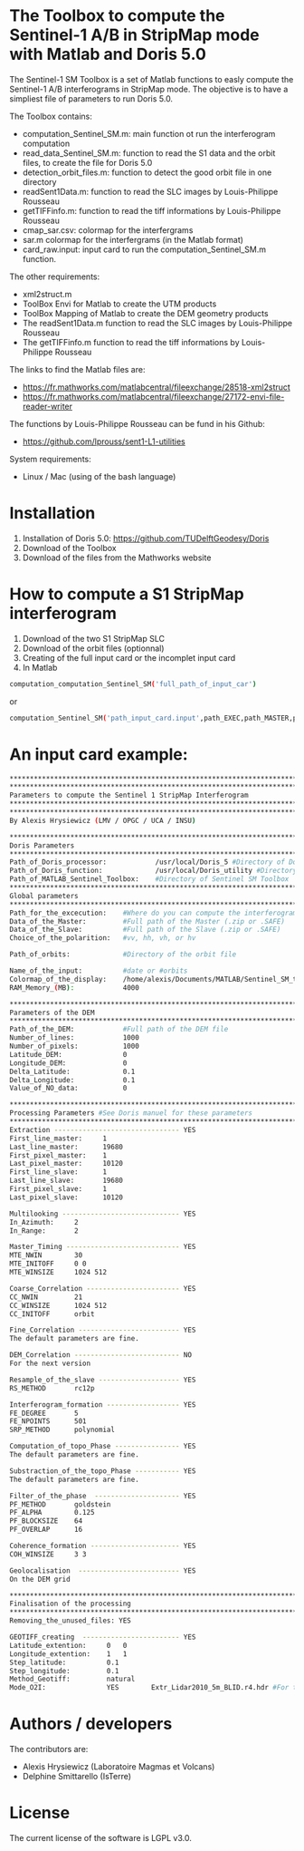 # The Toolbox to compute the Sentinel-1 A/B in StripMap mode with Matlab and Doris 5.0

  The Sentinel-1 SM Toolbox is a set of Matlab functions to easly compute the Sentinel-1 A/B interferograms in StripMap mode. The objective is to have a simpliest file of parameters to run Doris 5.0. 
  
The Toolbox contains: 
  - computation_Sentinel_SM.m: main function ot run the interferogram computation
  - read_data_Sentinel_SM.m: function to read the S1 data and the orbit files, to create the file for Doris 5.0
  - detection_orbit_files.m: function to detect the good orbit file in one directory 
  - readSent1Data.m: function to read the SLC images by Louis-Philippe Rousseau
  - getTIFFinfo.m: function to read the tiff informations by Louis-Philippe Rousseau
  - cmap_sar.csv: colormap for the interfergrams
  - sar.m colormap for the interfergrams (in the Matlab format)
  - card_raw.input: input card to run the computation_Sentinel_SM.m function. 
  
The other requirements:
  - xml2struct.m
  - ToolBox Envi for Matlab to create the UTM products
  - ToolBox Mapping of Matlab to create the DEM geometry products
  - The readSent1Data.m function to read the SLC images by Louis-Philippe Rousseau
  - The getTIFFinfo.m function to read the tiff informations by Louis-Philippe Rousseau

The links to find the Matlab files are: 
  - https://fr.mathworks.com/matlabcentral/fileexchange/28518-xml2struct
  - https://fr.mathworks.com/matlabcentral/fileexchange/27172-envi-file-reader-writer
  
The functions by Louis-Philippe Rousseau can be fund in his Github: 
  - https://github.com/lprouss/sent1-L1-utilities
  
System requirements: 
  - Linux / Mac (using of the bash language)

# Installation 

1) Installation of Doris 5.0: https://github.com/TUDelftGeodesy/Doris
2) Download of the Toolbox
3) Download of the files from the Mathworks website

# How to compute a S1 StripMap interferogram

1) Download of the two S1 StripMap SLC
2) Download of the orbit files (optionnal)
3) Creating of the full input card or the incomplet input card
4) In Matlab 

```sh
computation_computation_Sentinel_SM('full_path_of_input_car')
```
or
```sh
computation_Sentinel_SM('path_input_card.input',path_EXEC,path_MASTER,path_SLAVE,pol)
```

# An input card example:

```sh
***************************************************************************
***************************************************************************
Parameters to compute the Sentinel 1 StripMap Interferogram
***************************************************************************
***************************************************************************
By Alexis Hrysiewicz (LMV / OPGC / UCA / INSU)

***************************************************************************
Doris Parameters
***************************************************************************
Path_of_Doris_processor:            /usr/local/Doris_5 #Directory of Doris core
Path_of_Doris_function:             /usr/local/Doris_utility #Directory of Cpxfiddle function
Path_of_MATLAB_Sentinel_Toolbox:    #Directory of Sentinel SM Toolbox
***************************************************************************
Global parameters
***************************************************************************
Path_for_the_excecution:    #Where do you can compute the interferogram
Data_of_the_Master:         #Full path of the Master (.zip or .SAFE) 
Data_of_the_Slave:          #Full path of the Slave (.zip or .SAFE) 
Choice_of_the_polarition:   #vv, hh, vh, or hv 

Path_of_orbits:             #Directory of the orbit file 

Name_of_the_input:          #date or #orbits
Colormap_of_the_display:    /home/alexis/Documents/MATLAB/Sentinel_SM_toolbox/cmap_sar.csv
RAM_Memory_(MB):            4000

***************************************************************************
Parameters of the DEM
***************************************************************************
Path_of_the_DEM:            #Full path of the DEM file 
Number_of_lines:            1000
Number_of_pixels:           1000
Latitude_DEM:               0
Longitude_DEM:              0
Delta_Latitude:             0.1
Delta_Longitude:            0.1
Value_of_NO_data:           0

***************************************************************************
Processing Parameters #See Doris manuel for these parameters
***************************************************************************
Extraction ------------------------------- YES
First_line_master:     1
Last_line_master:      19680
First_pixel_master:    1
Last_pixel_master:     10120
First_line_slave:      1
Last_line_slave:       19680
First_pixel_slave:     1
Last_pixel_slave:      10120

Multilooking ----------------------------- YES
In_Azimuth:     2
In_Range:       2

Master_Timing ---------------------------- YES
MTE_NWIN        30
MTE_INITOFF     0 0
MTE_WINSIZE     1024 512

Coarse_Correlation ----------------------- YES
CC_NWIN         21
CC_WINSIZE      1024 512
CC_INITOFF      orbit

Fine_Correlation ------------------------- YES
The default parameters are fine. 

DEM_Correlation -------------------------- NO
For the next version

Resample_of_the_slave -------------------- YES
RS_METHOD       rc12p

Interferogram_formation ------------------ YES
FE_DEGREE       5
FE_NPOINTS      501
SRP_METHOD      polynomial

Computation_of_topo_Phase ---------------- YES
The default parameters are fine.

Substraction_of_the_topo_Phase ----------- YES
The default parameters are fine.

Filter_of_the_phase  --------------------- YES
PF_METHOD       goldstein
PF_ALPHA        0.125
PF_BLOCKSIZE    64
PF_OVERLAP      16

Coherence_formation ---------------------- YES
COH_WINSIZE     3 3

Geolocalisation  ------------------------- YES
On the DEM grid

***************************************************************************
Finalisation of the processing 
***************************************************************************
Removing_the_unused_files: YES

GEOTIFF_creating  ------------------------ YES
Latitude_extention:     0   0                              
Longitude_extention:    1   1  
Step_latitude:          0.1         
Step_longitude:         0.1
Method_Geotiff:         natural
Mode_O2I:               YES        Extr_Lidar2010_5m_BLID.r4.hdr #For the SNOV OI2
```

# Authors / developers

The contributors are:
  - Alexis Hrysiewicz (Laboratoire Magmas et Volcans)
  - Delphine Smittarello (IsTerre)
  
# License
The current license of the software is LGPL v3.0.
